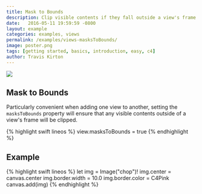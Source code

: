 ```yaml
---
title: Mask to Bounds
description: Clip visible contents if they fall outside a view's frame.
date:   2016-05-11 19:59:59 -0800
layout: example
categories: examples, views
permalink: /examples/views-masksToBounds/
image: poster.png
tags: [getting started, basics, introduction, easy, c4]
author: Travis Kirton
---
```

![](masksToBounds.png)

## Mask to Bounds
Particularly convenient when adding one view to another, setting the `masksToBounds` property will ensure that any visible contents outside of a view's frame will be clipped.

{% highlight swift lineos %}
view.masksToBounds = true
{% endhighlight %}

## Example
{% highlight swift lineos %}
let img = Image("chop")!
img.center = canvas.center
img.border.width = 10.0
img.border.color = C4Pink
canvas.add(img)
{% endhighlight %}
